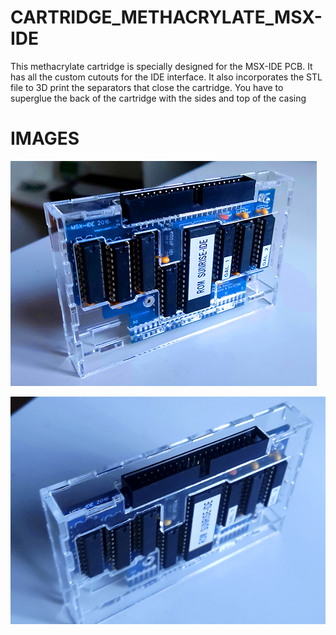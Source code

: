 # CARTRIDGE_METHACRYLATE_MSX-IDE

This methacrylate cartridge is specially designed for the MSX-IDE PCB. It has all the custom cutouts for the IDE interface. It also incorporates the STL file to 3D print the separators that close the cartridge. You have to superglue the back of the cartridge with the sides and top of the casing

# IMAGES

![Alt text](https://github.com/capsule5000/CARTRIDGE_METHACRYLATE_MSX-IDE/blob/main/Images/front_msx_ide.png)

![Alt text](https://github.com/capsule5000/CARTRIDGE_METHACRYLATE_MSX-IDE/blob/main/Images/front2_msx_ide.png)

